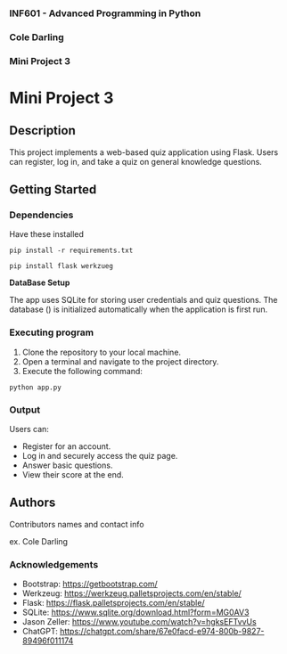 ### INF601 - Advanced Programming in Python
### Cole Darling
### Mini Project 3


# Mini Project 3

## Description

This project implements a web-based quiz application using Flask. Users can register, log in, and take a quiz on general knowledge questions.

## Getting Started

### Dependencies

Have these installed 
```
pip install -r requirements.txt

pip install flask werkzueg
```
**DataBase Setup**

The app uses SQLite for storing user credentials and quiz questions. The database () is initialized automatically when the application is first run.


### Executing program

1. Clone the repository to your local machine.
2. Open a terminal and navigate to the project directory.
3. Execute the following command:
```
python app.py
```


### Output

Users can:

* Register for an account.
* Log in and securely access the quiz page.
* Answer basic questions.
* View their score at the end.


## Authors

Contributors names and contact info

ex. Cole Darling

### Acknowledgements

* Bootstrap: https://getbootstrap.com/
* Werkzeug: https://werkzeug.palletsprojects.com/en/stable/
* Flask: https://flask.palletsprojects.com/en/stable/
* SQLite: https://www.sqlite.org/download.html?form=MG0AV3
* Jason Zeller: https://www.youtube.com/watch?v=hgksEFTvvUs
* ChatGPT: https://chatgpt.com/share/67e0facd-e974-800b-9827-89496f011174